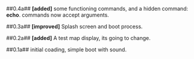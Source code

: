 ##0.4a##
__[added]__ some functioning commands, and a hidden command: __echo__. commands now accept arguments.

##0.3a##
__[improved]__ Splash screen and boot process.

##0.2a##
__[added]__ A test map display, its going to change.

##0.1a##
initial coading, simple boot with sound.